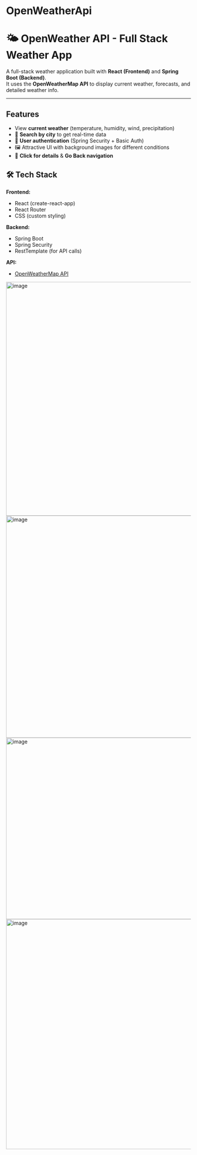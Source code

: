 # OpenWeatherApi
# 🌤 OpenWeather API - Full Stack Weather App

A full-stack weather application built with **React (Frontend)** and **Spring Boot (Backend)**.  
It uses the **OpenWeatherMap API** to display current weather, forecasts, and detailed weather info.

---

##  Features
-  View **current weather** (temperature, humidity, wind, precipitation)
- 🔎 **Search by city** to get real-time data
- 🔐 **User authentication** (Spring Security + Basic Auth)
- 🖼️ Attractive UI with background images for different conditions
- 🔄 **Click for details** & **Go Back navigation**



## 🛠️ Tech Stack
**Frontend:**
- React (create-react-app)
- React Router
- CSS (custom styling)

**Backend:**
- Spring Boot
- Spring Security
- RestTemplate (for API calls)

**API:**
- [OpenWeatherMap API](https://openweathermap.org/api)  

<img width="1275" height="638" alt="image" src="https://github.com/user-attachments/assets/29dae0f5-e78f-4ef1-b4bc-0024fd3e5849" />

<img width="1346" height="606" alt="image" src="https://github.com/user-attachments/assets/5d966979-fc96-4351-bd30-dd8693f42047" />
<img width="1323" height="495" alt="image" src="https://github.com/user-attachments/assets/c283e442-d803-49dc-a290-5a45fc60b0a4" />
<img width="1272" height="628" alt="image" src="https://github.com/user-attachments/assets/b64cafd4-802b-4e58-accf-c441b957e0f4" />





